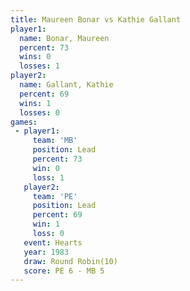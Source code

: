 ```yaml
---
title: Maureen Bonar vs Kathie Gallant
player1:               
  name: Bonar, Maureen 
  percent: 73          
  wins: 0              
  losses: 1            
player2:               
  name: Gallant, Kathie
  percent: 69          
  wins: 1              
  losses: 0            
games:
 - player1:        
     team: 'MB'    
     position: Lead
     percent: 73   
     win: 0        
     loss: 1       
   player2:        
     team: 'PE'    
     position: Lead
     percent: 69   
     win: 1        
     loss: 0       
   event: Hearts        
   year: 1983           
   draw: Round Robin(10)
   score: PE 6 - MB 5   
---
```

